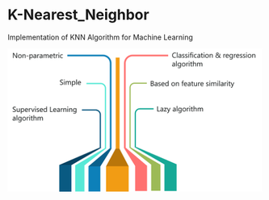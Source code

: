 # K-Nearest_Neighbor
Implementation of KNN Algorithm for Machine Learning

![KNN](https://github.com/TasmiaZerin1128/K-Nearest_Neighbor/blob/master/KNN_bg.png)
